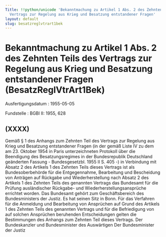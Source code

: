 ```yaml
---
Title: !!python/unicode 'Bekanntmachung zu Artikel 1 Abs. 2 des Zehnten Teils des
  Vertrags zur Regelung aus Krieg und Besatzung entstandener Fragen'
layout: default
slug: besatzreglvtrart1bek
---
```


# Bekanntmachung zu Artikel 1 Abs. 2 des Zehnten Teils des Vertrags zur Regelung aus Krieg und Besatzung entstandener Fragen (BesatzReglVtrArt1Bek)

Ausfertigungsdatum
:   1955-05-05

Fundstelle
:   BGBl II: 1955, 628



## (XXXX)

Gemäß § 1 des Anhangs zum Zehnten Teil des Vertrags zur Regelung aus
Krieg und Besatzung entstandener Fragen (in der gemäß Liste IV zu dem
am 23. Oktober 1954 in Paris unterzeichneten Protokoll über die
Beendigung des Besatzungsregimes in der Bundesrepublik Deutschland
geänderten Fassung - Bundesgesetzbl. 1955 II S. 405 -) in Verbindung
mit Absatz 2 des Artikels 1 des Zehnten Teils dieses Vertrags ist als
Bundesoberbehörde für die Entgegennahme, Bearbeitung und Bescheidung
von Anträgen auf Rückgabe und Wiederherstellung nach Absatz 2 des
Artikels 1 des Zehnten Teils des genannten Vertrags das Bundesamt für
die Prüfung ausländischer Rückgabe- und Wiederherstellungsansprüche
errichtet worden.
Das Bundesamt gehört zum Geschäftsbereich des Bundesministers der
Justiz. Es hat seinen Sitz in Bonn.
Für das Verfahren für die Anmeldung und Bearbeitung von Ansprüchen auf
Grund des Artikels 1 des Zehnten Teils des genannten Vertrags und für
die Befriedigung von auf solchen Ansprüchen beruhenden Entscheidungen
gelten die Bestimmungen des Anhangs zum Zehnten Teil dieses Vertrags.
Der Bundeskanzler
und Bundesminister des Auswärtigen
Der Bundesminister der Justiz


